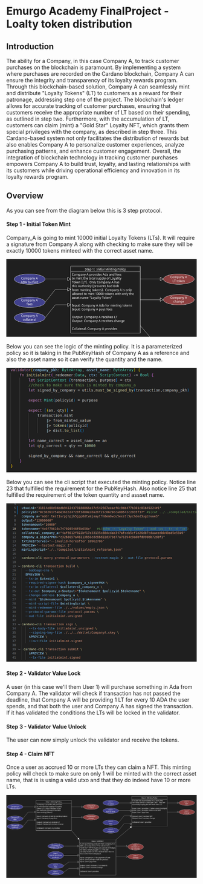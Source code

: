 # Emurgo Academy FinalProject - Loalty token distribution

## Introduction

The ability for a Company, in this case Company A, to track customer purchases on the blockchain is paramount. By implementing a system where purchases are recorded on the Cardano blockchain, Company A can ensure the integrity and transparency of its loyalty rewards program. Through this blockchain-based solution, Company A can seamlessly mint and distribute "Loyalty Tokens" (LT) to customers as a reward for their patronage, addressing step one of the project. The blockchain's ledger allows for accurate tracking of customer purchases, ensuring that customers receive the appropriate number of LT based on their spending, as outlined in step two. Furthermore, with the accumulation of LT, customers can claim (mint) a "Gold Star" Loyalty NFT, which grants them special privileges with the company, as described in step three. This Cardano-based system not only facilitates the distribution of rewards but also enables Company A to personalize customer experiences, analyze purchasing patterns, and enhance customer engagement. Overall, the integration of blockchain technology in tracking customer purchases empowers Company A to build trust, loyalty, and lasting relationships with its customers while driving operational efficiency and innovation in its loyalty rewards program.

## Overview

As you can see from the diagram below this is 3 step protocol.

#### Step 1 - Initial Token Mint 
Company_A  is going to mint 10000 initial Loyalty Tokens (LTs).  It will require a signature from Company A along with checking to make sure they will be exactly 10000 tokens minteed with the correct asset name.

![image showing diagram](/img//step1/diagram.jpg)

Below you can see the logic of the minting policy.  It is a parameterized policy so it is taking in the PubKeyHash of Company A as a reference and also the asset name so it can verify the quantity and the name.

![image showing diagram](/img//step1/code.jpg)


Below you can see the cli script that executed the minting policy.  Notice line 23 that fulfilled the requirement for the PubKeyHash.   Also notice line 25 that fulfilled the requirement of the token quantity and assset name.

![image showing diagram](/img//step1/cli.jpg)


#### Step 2 - Validator Value Lock
A user (in this case we'll them User 1) will purchase something in Ada from Company A.  The validator will check if transaction has not passed the deadline, that Company A will be providing 1 LT for every 10 ADA the user spends, and that both the user and Company A has signed the transaction.  If it has validated the conditions the LTs will be locked in the validator.

#### Step 3 - Validator Value Unlock
The user can now simply unlock the validator and receive the tokens.

#### Step 4 - Claim NFT 
Once a user as accrued 10 or more LTs they can claim a NFT.  This minting policy will check to make sure on only 1 will be minted with the correct asset name, that is is using a valid utxo and that they do indeed have 10 or more LTs. 

![image showing diagram](/img/diagram.jpg)



